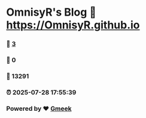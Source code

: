 # OmnisyR's Blog :link: https://OmnisyR.github.io 
### :page_facing_up: [3](https://OmnisyR.github.io/tag.html) 
### :speech_balloon: 0 
### :hibiscus: 13291 
### :alarm_clock: 2025-07-28 17:55:39 
### Powered by :heart: [Gmeek](https://github.com/Meekdai/Gmeek)
